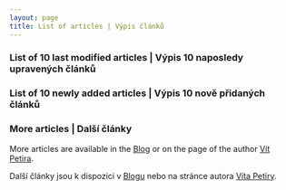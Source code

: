 ```yaml
---
layout: page
title: List of articles | Výpis článků
---
```


### List of 10 last modified articles | Výpis 10 naposledy upravených článků

<script type="text/javascript" src="https://www.grav.cz/modules/modified-items"></script>

### List of 10 newly added articles | Výpis 10 nově přidaných článků

<script type="text/javascript" src="https://www.grav.cz/modules/added-items"></script>

### More articles | Další články

More articles are available in the [Blog](https://www.grav.cz/blog) or on the page of the author [Vít Petira](https://www.grav.cz/autor/petira).

Další články jsou k dispozici v [Blogu](https://www.grav.cz/blog) nebo na stránce autora [Víta Petiry](https://www.grav.cz/autor/petira).
